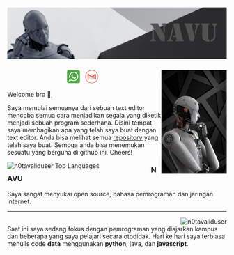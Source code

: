 # [![n0tavaliduser Header](https://github.com/n0tavaliduser/n0tavaliduser/blob/main/README%20PROFIL/Untitled-1.png)](https://github.com/n0tavaliduser)

<p>
  <img width="150" align='right' src="https://github.com/n0tavaliduser/n0tavaliduser/blob/main/README%20PROFIL/Untitled-2.png">
</p>

<p align='center'>
<!-- <a href="https://twitter.com/#"><img height="30" src="https://github.com/n0tavaliduser/n0tavaliduser/blob/main/icon/twitter.png?raw=true"></a>&nbsp;&nbsp;
<a href="https://www.instagram.com/#"><img height="30" src="https://github.com/n0tavaliduser/n0tavaliduser/blob/main/icon/instagram.jpg?raw=true"></a>&nbsp;&nbsp;
<a href="https://www.linkedin.com/in/#"><img height="30" src="https://github.com/n0tavaliduser/n0tavaliduser/blob/main/icon/linkedin.png?raw=true"></a>
</p>&nbsp;&nbsp; -->
<a href="http://wa.me/6282278834034"><img height="30" src="https://github.com/n0tavaliduser/n0tavaliduser/blob/main/icon/wa.png?raw=true"></a>&nbsp;&nbsp;
<a href="mailto:stevanoputra38@gmail.com?subject=subject&cc=cc@gmail.com"><img height="30" src="https://github.com/n0tavaliduser/n0tavaliduser/blob/main/icon/gmail.png?raw=true"></a>&nbsp;&nbsp;

Welcome bro 👋,

Saya memulai semuanya dari sebuah text editor mencoba semua cara menjadikan segala yang diketik menjadi sebuah program sederhana. Disini tempat saya membagikan apa yang telah saya buat dengan text editor. Anda bisa melihat semua <a href="https://github.com/n0tavaliduser?tab=repositories">repository</a> yang telah saya buat.  Semoga anda bisa menemukan sesuatu yang berguna di github ini, Cheers!

 <p>
  <img src="https://cheesits456-readme-stats.vercel.app/api/top-langs?username=n0tavaliduser&layout=compact&card_width=275" alt="n0tavaliduser Top Languages" align="left" width="330">
  <!-- <img width="250" align='left' src="https://github.com/n0tavaliduser/n0tavaliduser/blob/main/README%20PROFIL/Untitled-3.png"> -->
</p>
 
### NAVU

Saya sangat menyukai open source, bahasa pemrograman dan jaringan internet. 




 ---

<p>
  <img src="https://github-readme-stats.vercel.app/api?username=n0tavaliduser&show_icons=true&count_private=true&include_all_commits=true" alt="n0tavaliduser" align="right" />
</p>

<br/>
Saat ini saya sedang fokus dengan pemrograman yang diajarkan kampus dan beberapa yang saya pelajari secara otodidak. Hari ke hari saya terbiasa menulis code <b>data</b> menggunakan <b>python</b>, java, dan <b>javascript</b>. 
